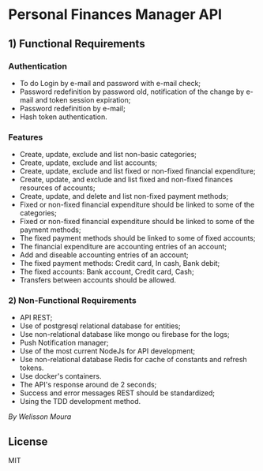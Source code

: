 # Personal Finances Manager API

## 1) Functional Requirements
  ### Authentication
  - To do Login by e-mail and password with e-mail check;
  - Password redefinition by password old, notification of the change by e-mail and token session expiration;
  - Password redefinition  by e-mail;
  - Hash token authentication.
  ### Features
  - Create, update, exclude and list non-basic categories;
  - Create, update, exclude and list accounts;
  - Create, update, exclude and list fixed or non-fixed financial expenditure;
  - Create, update, and exclude and list fixed and non-fixed finances resources of accounts;
  - Create, update, and delete and list non-fixed payment methods;
  - Fixed or non-fixed financial expenditure should be linked to some of the categories;
  - Fixed or non-fixed financial expenditure should be linked to some of the payment methods;
  - The fixed payment methods should be linked to some of fixed accounts;
  - The financial expenditure are accounting entries of an account;
  - Add and diseable accounting entries of an account;
  - The fixed payment methods: Credit card, In cash, Bank debit;
  - The fixed accounts: Bank account, Credit card, Cash;
  - Transfers between accounts should be allowed.

### 2) Non-Functional Requirements
  - API REST;
  - Use of postgresql relational database for entities;
  - Use non-relational database like mongo ou firebase for the logs;
  - Push Notification manager;
  - Use of the most current NodeJs for API development;
  - Use non-relational database Redis for cache of constants and refresh tokens.
  - Use docker's containers.
  - The API's response around de 2 seconds;
  - Success and error messages REST should be standardized;
  - Using the TDD development method.

*By Welisson Moura*

License
----

MIT